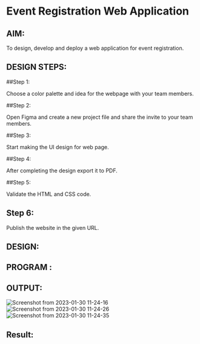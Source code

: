 # Event Registration Web Application

## AIM:
To design, develop and deploy a web application for event registration.

## DESIGN STEPS:
##Step 1:

Choose a color palette and idea for the webpage with your team members.

##Step 2:

Open Figma and create a new project file and share the invite to your team members.

##Step 3:

Start making the UI design for web page.

##Step 4:

After completing the design export it to PDF.

##Step 5:

Validate the HTML and CSS code.

## Step 6:

Publish the website in the given URL.

## DESIGN:

## PROGRAM :

## OUTPUT:
![Screenshot from 2023-01-30 11-24-16](https://user-images.githubusercontent.com/118781418/215398338-6147e473-8da1-4ed5-84c6-e0a5ee13be0f.png)
![Screenshot from 2023-01-30 11-24-26](https://user-images.githubusercontent.com/118781418/215398395-8f3911c7-ab94-4bee-852e-505f119e511a.png)
![Screenshot from 2023-01-30 11-24-35](https://user-images.githubusercontent.com/118781418/215398484-14b6f852-b95e-4155-b6ed-29a81ba24c10.png)


## Result:

